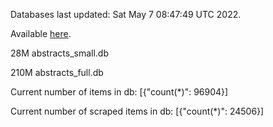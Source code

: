 Databases last updated: Sat May  7 08:47:49 UTC 2022. 

Available [here](https://github.com/cbeauhilton/ash-db/releases).


28M	abstracts_small.db

210M	abstracts_full.db

Current number of items in db:
[{"count(*)": 96904}]

Current number of scraped items in db:
[{"count(*)": 24506}]
